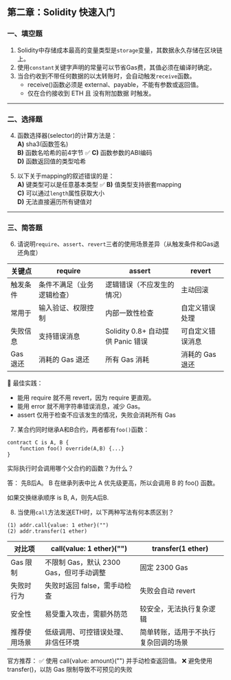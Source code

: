 ## 第二章：Solidity 快速入门

### 一、填空题

1. Solidity中存储成本最高的变量类型是`storage`变量，其数据永久存储在区块链上。  
2. 使用`constant`关键字声明的常量可以节省Gas费，其值必须在编译时确定。  
3. 当合约收到不带任何数据的以太转账时，会自动触发`receive`函数。  
   - receive()函数必须是 external、payable，不能有参数或返回值。
   - 仅在合约接收到 ETH 且 没有附加数据 时触发。

---

### 二、选择题

4. 函数选择器(selector)的计算方法是：  
   **A)** sha3(函数签名)  
   **B)** 函数名哈希的前4字节  ✅
   **C)** 函数参数的ABI编码  
   **D)** 函数返回值的类型哈希  

5. 以下关于mapping的叙述错误的是：  
   **A)** 键类型可以是任意基本类型  ✅
   **B)** 值类型支持嵌套mapping  
   **C)** 可以通过`length`属性获取大小  
   **D)** 无法直接遍历所有键值对  

---

### 三、简答题

6. 请说明`require`、`assert`、`revert`三者的使用场景差异（从触发条件和Gas退还角度）

|关键点| require| assert| revert|
|---|---|---|---|
|触发条件|条件不满足（业务逻辑检查）|逻辑错误（不应发生的情况）|主动回滚|
|常用于| 输入验证、权限控制 |内部一致性检查 |自定义错误处理|
|失败信息|支持错误消息| Solidity 0.8+ 自动提供 Panic 错误 |可自定义错误消息|
|Gas 退还| 消耗的 Gas 退还| 所有 Gas 消耗 |消耗的 Gas 退还|

🚀 最佳实践：

- 能用 require 就不用 revert，因为 require 更直观。
- 能用 error 就不用字符串错误消息，减少 Gas。
- assert 仅用于检查不应该发生的情况，失败会消耗所有 Gas

7. 某合约同时继承A和B合约，两者都有`foo()`函数：

```solidity
contract C is A, B {
    function foo() override(A,B) {...}
}
```

实际执行时会调用哪个父合约的函数？为什么？

答： 先B后A。  B 在继承列表中比 A 优先级更高，所以会调用 B 的 foo() 函数。

如果交换继承顺序 is B, A，则先A后B.

8. 当使用`call`方法发送ETH时，以下两种写法有何本质区别？

```solidity
(1) addr.call{value: 1 ether}("")
(2) addr.transfer(1 ether)
```

|对比项 |call{value: 1 ether}("")| transfer(1 ether) |
| ---|---|--- |
| Gas 限制| 不限制 Gas，默认 2300 Gas，但可手动调整 | 固定 2300 Gas |
|失败时行为| 失败时返回 false，需手动检查 |失败会自动 revert |
| 安全性 |易受重入攻击，需额外防范 | 较安全，无法执行复杂逻辑 |
| 推荐使用场景| 低级调用、可控错误处理、非信任环境| 简单转账，适用于不执行复杂回调的场景|

官方推荐： ✅ 使用 call{value: amount}("") 并手动检查返回值。
❌ 避免使用 transfer()，以防 Gas 限制导致不可预见的失败
